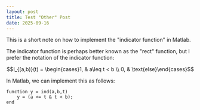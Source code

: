 ```yaml
---
layout: post
title: Test "Other" Post
date: 2025-09-16
---
```


This is a short note on how to implement the "indicator function" in Matlab.

The indicator function is perhaps better known as the "rect" function, but I prefer the notation of the indicator function:

$$I_{[a,b)}(t) = \begin{cases}1, & a\leq t < b \\ 0, & \text{else}\end{cases}$$

In Matlab, we can implement this as follows:
```
function y = ind(a,b,t)
    y = (a <= t & t < b);
end
```
